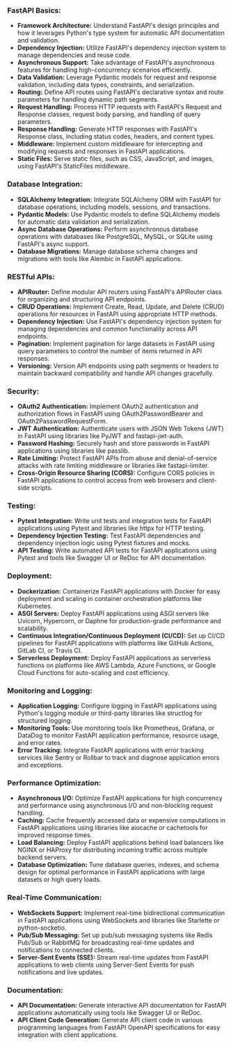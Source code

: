 ### FastAPI Basics:
- **Framework Architecture:** Understand FastAPI's design principles and how it leverages Python's type system for automatic API documentation and validation.
- **Dependency Injection:** Utilize FastAPI's dependency injection system to manage dependencies and reuse code.
- **Asynchronous Support:** Take advantage of FastAPI's asynchronous features for handling high-concurrency scenarios efficiently.
- **Data Validation:** Leverage Pydantic models for request and response validation, including data types, constraints, and serialization.
- **Routing:** Define API routes using FastAPI's declarative syntax and route parameters for handling dynamic path segments.
- **Request Handling:** Process HTTP requests with FastAPI's Request and Response classes, request body parsing, and handling of query parameters.
- **Response Handling:** Generate HTTP responses with FastAPI's Response class, including status codes, headers, and content types.
- **Middleware:** Implement custom middleware for intercepting and modifying requests and responses in FastAPI applications.
- **Static Files:** Serve static files, such as CSS, JavaScript, and images, using FastAPI's StaticFiles middleware.

### Database Integration:
- **SQLAlchemy Integration:** Integrate SQLAlchemy ORM with FastAPI for database operations, including models, sessions, and transactions.
- **Pydantic Models:** Use Pydantic models to define SQLAlchemy models for automatic data validation and serialization.
- **Async Database Operations:** Perform asynchronous database operations with databases like PostgreSQL, MySQL, or SQLite using FastAPI's async support.
- **Database Migrations:** Manage database schema changes and migrations with tools like Alembic in FastAPI applications.

### RESTful APIs:
- **APIRouter:** Define modular API routers using FastAPI's APIRouter class for organizing and structuring API endpoints.
- **CRUD Operations:** Implement Create, Read, Update, and Delete (CRUD) operations for resources in FastAPI using appropriate HTTP methods.
- **Dependency Injection:** Use FastAPI's dependency injection system for managing dependencies and common functionality across API endpoints.
- **Pagination:** Implement pagination for large datasets in FastAPI using query parameters to control the number of items returned in API responses.
- **Versioning:** Version API endpoints using path segments or headers to maintain backward compatibility and handle API changes gracefully.

### Security:
- **OAuth2 Authentication:** Implement OAuth2 authentication and authorization flows in FastAPI using OAuth2PasswordBearer and OAuth2PasswordRequestForm.
- **JWT Authentication:** Authenticate users with JSON Web Tokens (JWT) in FastAPI using libraries like PyJWT and fastapi-jwt-auth.
- **Password Hashing:** Securely hash and store passwords in FastAPI applications using libraries like passlib.
- **Rate Limiting:** Protect FastAPI APIs from abuse and denial-of-service attacks with rate limiting middleware or libraries like fastapi-limiter.
- **Cross-Origin Resource Sharing (CORS):** Configure CORS policies in FastAPI applications to control access from web browsers and client-side scripts.

### Testing:
- **Pytest Integration:** Write unit tests and integration tests for FastAPI applications using Pytest and libraries like httpx for HTTP testing.
- **Dependency Injection Testing:** Test FastAPI dependencies and dependency injection logic using Pytest fixtures and mocks.
- **API Testing:** Write automated API tests for FastAPI applications using Pytest and tools like Swagger UI or ReDoc for API documentation.

### Deployment:
- **Dockerization:** Containerize FastAPI applications with Docker for easy deployment and scaling in container orchestration platforms like Kubernetes.
- **ASGI Servers:** Deploy FastAPI applications using ASGI servers like Uvicorn, Hypercorn, or Daphne for production-grade performance and scalability.
- **Continuous Integration/Continuous Deployment (CI/CD):** Set up CI/CD pipelines for FastAPI applications with platforms like GitHub Actions, GitLab CI, or Travis CI.
- **Serverless Deployment:** Deploy FastAPI applications as serverless functions on platforms like AWS Lambda, Azure Functions, or Google Cloud Functions for auto-scaling and cost efficiency.

### Monitoring and Logging:
- **Application Logging:** Configure logging in FastAPI applications using Python's logging module or third-party libraries like structlog for structured logging.
- **Monitoring Tools:** Use monitoring tools like Prometheus, Grafana, or DataDog to monitor FastAPI application performance, resource usage, and error rates.
- **Error Tracking:** Integrate FastAPI applications with error tracking services like Sentry or Rollbar to track and diagnose application errors and exceptions.

### Performance Optimization:
- **Asynchronous I/O:** Optimize FastAPI applications for high concurrency and performance using asynchronous I/O and non-blocking request handling.
- **Caching:** Cache frequently accessed data or expensive computations in FastAPI applications using libraries like aiocache or cachetools for improved response times.
- **Load Balancing:** Deploy FastAPI applications behind load balancers like NGINX or HAProxy for distributing incoming traffic across multiple backend servers.
- **Database Optimization:** Tune database queries, indexes, and schema design for optimal performance in FastAPI applications with large datasets or high query loads.

### Real-Time Communication:
- **WebSockets Support:** Implement real-time bidirectional communication in FastAPI applications using WebSockets and libraries like Starlette or python-socketio.
- **Pub/Sub Messaging:** Set up pub/sub messaging systems like Redis Pub/Sub or RabbitMQ for broadcasting real-time updates and notifications to connected clients.
- **Server-Sent Events (SSE):** Stream real-time updates from FastAPI applications to web clients using Server-Sent Events for push notifications and live updates.

### Documentation:
- **API Documentation:** Generate interactive API documentation for FastAPI applications automatically using tools like Swagger UI or ReDoc.
- **API Client Code Generation:** Generate API client code in various programming languages from FastAPI OpenAPI specifications for easy integration with client applications.
